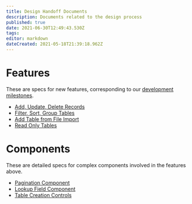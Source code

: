 ```yaml
---
title: Design Handoff Documents
description: Documents related to the design process
published: true
date: 2021-06-30T12:49:43.530Z
tags: 
editor: markdown
dateCreated: 2021-05-18T21:39:18.962Z
---
```


# Features

These are specs for new features, corresponding to our [development milestones](https://github.com/centerofci/mathesar/milestones?direction=asc&sort=due_date&state=open).

- [Add, Update, Delete Records](/design/specs/add-update-delete-records)
- [Filter, Sort, Group Tables](/design/specs/filter-sort-group)
- [Add Table from File Import](/design/specs/table-import)
- [Read Only Tables](/design/specs/read-only-table)

# Components
These are detailed specs for complex components involved in the features above.

- [Pagination Component](/design/specs/pagination)
- [Lookup Field Component](/design/specs/lookup-field-component)
- [Table Creation Controls](/design/specs/table-creation-controls)
